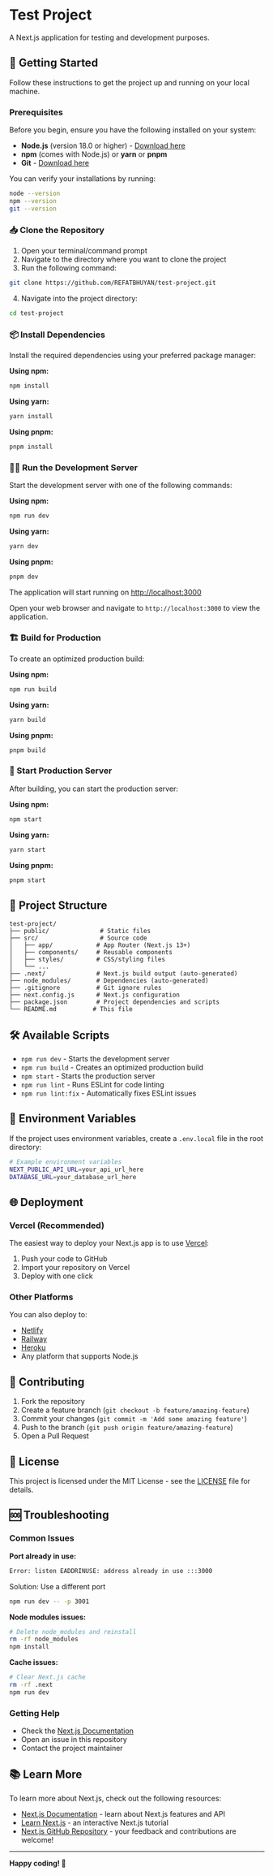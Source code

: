 # Test Project

A Next.js application for testing and development purposes.

## 🚀 Getting Started

Follow these instructions to get the project up and running on your local machine.

### Prerequisites

Before you begin, ensure you have the following installed on your system:

- **Node.js** (version 18.0 or higher) - [Download here](https://nodejs.org/)
- **npm** (comes with Node.js) or **yarn** or **pnpm**
- **Git** - [Download here](https://git-scm.com/)

You can verify your installations by running:

```bash
node --version
npm --version
git --version
```

### 📥 Clone the Repository

1. Open your terminal/command prompt
2. Navigate to the directory where you want to clone the project
3. Run the following command:

```bash
git clone https://github.com/REFATBHUYAN/test-project.git
```

4. Navigate into the project directory:

```bash
cd test-project
```

### 📦 Install Dependencies

Install the required dependencies using your preferred package manager:

**Using npm:**
```bash
npm install
```

**Using yarn:**
```bash
yarn install
```

**Using pnpm:**
```bash
pnpm install
```

### 🏃‍♂️ Run the Development Server

Start the development server with one of the following commands:

**Using npm:**
```bash
npm run dev
```

**Using yarn:**
```bash
yarn dev
```

**Using pnpm:**
```bash
pnpm dev
```

The application will start running on [http://localhost:3000](http://localhost:3000)

Open your web browser and navigate to `http://localhost:3000` to view the application.

### 🏗️ Build for Production

To create an optimized production build:

**Using npm:**
```bash
npm run build
```

**Using yarn:**
```bash
yarn build
```

**Using pnpm:**
```bash
pnpm build
```

### 🚀 Start Production Server

After building, you can start the production server:

**Using npm:**
```bash
npm start
```

**Using yarn:**
```bash
yarn start
```

**Using pnpm:**
```bash
pnpm start
```

## 📁 Project Structure

```
test-project/
├── public/              # Static files
├── src/                 # Source code
│   ├── app/            # App Router (Next.js 13+)
│   ├── components/     # Reusable components
│   ├── styles/         # CSS/styling files
│   └── ...
├── .next/              # Next.js build output (auto-generated)
├── node_modules/       # Dependencies (auto-generated)
├── .gitignore          # Git ignore rules
├── next.config.js      # Next.js configuration
├── package.json        # Project dependencies and scripts
└── README.md          # This file
```

## 🛠️ Available Scripts

- `npm run dev` - Starts the development server
- `npm run build` - Creates an optimized production build
- `npm start` - Starts the production server
- `npm run lint` - Runs ESLint for code linting
- `npm run lint:fix` - Automatically fixes ESLint issues

## 🔧 Environment Variables

If the project uses environment variables, create a `.env.local` file in the root directory:

```bash
# Example environment variables
NEXT_PUBLIC_API_URL=your_api_url_here
DATABASE_URL=your_database_url_here
```

## 🌐 Deployment

### Vercel (Recommended)

The easiest way to deploy your Next.js app is to use [Vercel](https://vercel.com/):

1. Push your code to GitHub
2. Import your repository on Vercel
3. Deploy with one click

### Other Platforms

You can also deploy to:
- [Netlify](https://www.netlify.com/)
- [Railway](https://railway.app/)
- [Heroku](https://www.heroku.com/)
- Any platform that supports Node.js

## 🤝 Contributing

1. Fork the repository
2. Create a feature branch (`git checkout -b feature/amazing-feature`)
3. Commit your changes (`git commit -m 'Add some amazing feature'`)
4. Push to the branch (`git push origin feature/amazing-feature`)
5. Open a Pull Request

## 📝 License

This project is licensed under the MIT License - see the [LICENSE](LICENSE) file for details.

## 🆘 Troubleshooting

### Common Issues

**Port already in use:**
```bash
Error: listen EADDRINUSE: address already in use :::3000
```
Solution: Use a different port
```bash
npm run dev -- -p 3001
```

**Node modules issues:**
```bash
# Delete node_modules and reinstall
rm -rf node_modules
npm install
```

**Cache issues:**
```bash
# Clear Next.js cache
rm -rf .next
npm run dev
```

### Getting Help

- Check the [Next.js Documentation](https://nextjs.org/docs)
- Open an issue in this repository
- Contact the project maintainer

## 📚 Learn More

To learn more about Next.js, check out the following resources:

- [Next.js Documentation](https://nextjs.org/docs) - learn about Next.js features and API
- [Learn Next.js](https://nextjs.org/learn) - an interactive Next.js tutorial
- [Next.js GitHub Repository](https://github.com/vercel/next.js/) - your feedback and contributions are welcome!

---

**Happy coding! 🎉**